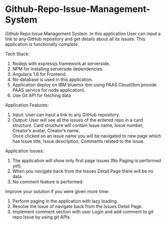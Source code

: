 # Github-Repo-Issue-Management-System
Github Repo Issue Management System. In this application User can input a link to any GitHub repository and get details about all its issues.
This application is functionally complete.

Tech Stack:
1. Nodejs with expressjs framework at serverside.
2. NPM for installing serverside dependencies.
3. Angularjs 1.6 for Frontend.
4. No database is used in this application.
5. Application deploy on IBM bluemix ibm using PAAS Cloud(Ibm provide PAAS service for node application).
6. Use Git API for fetching data

Application Features:
1. Input: User can input a link to any GitHub repository.
2. Output: User will see all the issues of the entered repo in a card structure.
           Card structure will contain 
           Issue name, Issue number, Creator’s avatar, Creator’s name.  
           Once clicked on an issue name you will be navigated to new page which has 
           Issue title, Issue description, Comments related to the issue.

Application Issues:
1. The application will show only first page issues (No Paging is performed yet).
2. When you navigate back from the Issues Detail Page there will be no data.
3. No comment feature is performed.


Improve your solution if you were given more time:
1. Perform paging in the application with lazy loading.
2. Resolve the issue of navigate back from the Issues Detail Page.
3. Implement comment section with user Login and add comment to git repo Issue by using git APIs.     
